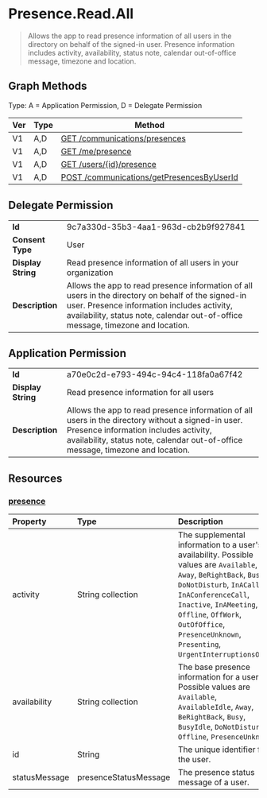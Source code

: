 # Presence.Read.All

> Allows the app to read presence information of all users in the directory on behalf of the signed-in user. Presence information includes activity, availability, status note, calendar out-of-office message, timezone and location.
## Graph Methods

Type: A = Application Permission, D = Delegate Permission

|Ver|Type|Method|
|-------|----|------|
|V1|A,D|[GET /communications/presences](https://docs.microsoft.com/graph/api/presence-get?view=graph-rest-1.0&tabs=http)|
|V1|A,D|[GET /me/presence](https://docs.microsoft.com/graph/api/presence-get?view=graph-rest-1.0&tabs=http)|
|V1|A,D|[GET /users/{id}/presence](https://docs.microsoft.com/graph/api/presence-get?view=graph-rest-1.0&tabs=http)|
|V1|A,D|[POST /communications/getPresencesByUserId](https://docs.microsoft.com/graph/api/cloudcommunications-getpresencesbyuserid?view=graph-rest-1.0&tabs=http)|
## Delegate Permission
|||
|-|-|
|**Id**|9c7a330d-35b3-4aa1-963d-cb2b9f927841|
|**Consent Type**|User|
|**Display String**|Read presence information of all users in your organization|
|**Description**|Allows the app to read presence information of all users in the directory on behalf of the signed-in user. Presence information includes activity, availability, status note, calendar out-of-office message, timezone and location.|
## Application Permission
|||
|-|-|
|**Id**|a70e0c2d-e793-494c-94c4-118fa0a67f42|
|**Display String**|Read presence information for all users|
|**Description**|Allows the app to read presence information of all users in the directory without a signed-in user. Presence information includes activity, availability, status note, calendar out-of-office message, timezone and location. |
## Resources
### [presence ](https://docs.microsoft.com/graph/api/resources/presence?view=graph-rest-1.0&tabs=http)
| Property | Type              | Description                                                                                                                                                                                                                                                                                       |
| :----------- | :---------------- | :------------------------------------------------------------------------------------------------------------------------------------------------------------------------------------------------------------------------------------------------------------------------------------------------ |
| activity     | String collection | The supplemental information to a user's availability. Possible values are `Available`, `Away`, `BeRightBack`, `Busy`, `DoNotDisturb`, `InACall`, `InAConferenceCall`, `Inactive`, `InAMeeting`, `Offline`, `OffWork`, `OutOfOffice`, `PresenceUnknown`, `Presenting`, `UrgentInterruptionsOnly`. |
| availability | String collection | The base presence information for a user. Possible values are `Available`, `AvailableIdle`,  `Away`, `BeRightBack`, `Busy`, `BusyIdle`, `DoNotDisturb`, `Offline`, `PresenceUnknown`                                                                                                              |
| id           | String            | The unique identifier for the user.                                                                                                                                                                                                                                                                                |
| statusMessage | presenceStatusMessage | The presence status message of a user. |
